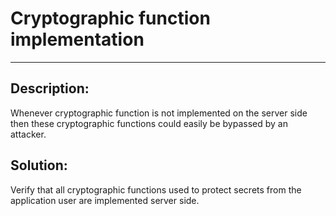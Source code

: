 # Cryptographic function implementation
-------

## Description:

Whenever cryptographic function is not implemented on the server side then these
cryptographic functions could easily be bypassed by an attacker.

## Solution:

Verify that all cryptographic functions used to protect secrets from the application
user are implemented server side.
